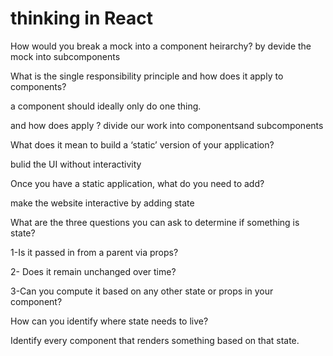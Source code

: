 #  thinking in React

How would you break a mock into a component heirarchy?
by devide the mock into subcomponents

What is the single responsibility principle and how does it apply to components?

a component should ideally only do one thing.

and how does apply ? divide our work into componentsand subcomponents

What does it mean to build a ‘static’ version of your application?

bulid the UI without interactivity

Once you have a static application, what do you need to add?

make the website interactive by adding state

What are the three questions you can ask to determine if something is state?

1-Is it passed in from a parent via props?

2- Does it remain unchanged over time? 

3-Can you compute it based on any other state or props in your component?

How can you identify where state needs to live?

Identify every component that renders something based on that state.